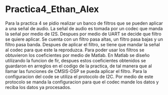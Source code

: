 # Practica4_Ethan_Alex
Para la practica 4 se pidio realizar un banco de filtros que se pueden aplicar a una señal de audio. La señal de audio es tomada por un codec que manda la señal por medio de I2S. Despues por medio de UART se decide que filtro se quiere aplicar. Se cuenta con un filtro pasa altas, un filtro pasa bajas y un filtro pasa banda. Despues de aplicar el filtro, se tiene que mandar la señal al codec para que este la reproduzca. 
Para poder usar los filtros se obtuvieron los coeficientes por medio de Matlab. En Matlab se diseño utilizando la funcion de fir, despues estos coeficientes obtenidos se guardaron en arreglos en el codigo de la practica, de tal manera que al llamar las funciones de CMSIS-DSP se pueda aplicar el filtro. 
Para la configuracion del code se utiliza el protocolo de I2C. Por medio de este protocolo se manda la configuracion para que el codec mande los datos y reciba los datos ya procesados. 
